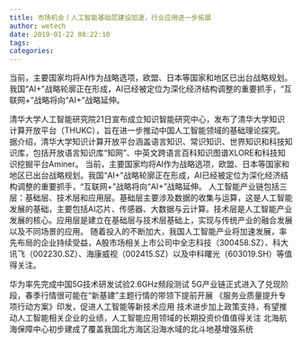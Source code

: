 ```yaml
---
title: 市场机会丨人工智能基础层建设加速，行业应用进一步拓展
author: wetech
date: 2019-01-22 08:22:10
tags: 
categories: 
---
```

当前，主要国家均将AI作为战略选项，欧盟、日本等国家和地区已出台战略规划。我国“AI+”战略轮廓正在形成，AI已经被定位为深化经济结构调整的重要抓手，“互联网+”战略将向“AI+”战略延伸。
<!-- more -->
清华大学人工智能研究院21日宣布成立知识智能研究中心，发布了清华大学知识计算开放平台（THUKC），旨在进一步推动中国人工智能领域的基础理论探究。据介绍，清华大学知识计算开放平台涵盖语言知识、常识知识、世界知识和科技知识库，包括开放语言知识库“知网”、中英文跨语言百科知识图谱XLORE和科技知识挖掘平台Aminer。
当前，主要国家均将AI作为战略选项，欧盟、日本等国家和地区已出台战略规划。我国“AI+”战略轮廓正在形成，AI已经被定位为深化经济结构调整的重要抓手，“互联网+”战略将向“AI+”战略延伸。
人工智能产业链包括三层：基础层、技术层和应用层。基础层主要涉及数据的收集与运算，这是人工智能发展的基础，主要包括AI芯片、传感器、大数据与云计算。技术层是人工智能产业发展的核心。应用层是建立在基础层与技术层基础上，实现与传统产业的融合发展以及不同场景的应用。
随着投入的不断加大，我国人工智能产业将加速发展，率先布局的企业持续受益，A股市场相关上市公司中全志科技（300458.SZ）、科大讯飞（002230.SZ）、海康威视（002415.SZ）以及中科曙光（603019.SH）等值得关注。
 
 
华为率先完成中国5G技术研发试验2.6GHz频段测试
5G产业链正式进入了兑现阶段，春季行情很可能在“新基建”主题行情的带领下提前开展 
《服务业质量提升专项行动方案》印发，促进人工智能等新技术应用
技术进步加上政策支持，有望推动人工智能相关企业的业绩，人工智能应用领域的长期投资价值值得关注
北海航海保障中心初步建成了覆盖我国北方海区沿海水域的北斗地基增强系统
